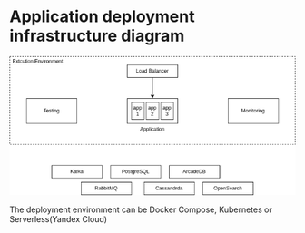 # Application deployment infrastructure diagram

![Infrastructure](../resources/M2L2-infrastructure.drawio.png)


The deployment environment can be Docker Compose, Kubernetes or Serverless(Yandex Cloud)